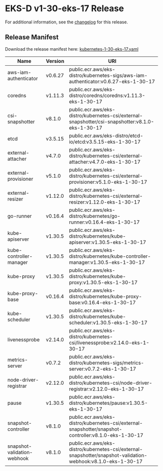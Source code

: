 # EKS-D v1-30-eks-17 Release

For additional information, see the [changelog](CHANGELOG-v1-30-eks-17.md) for this release.

## Release Manifest

Download the release manifest here: [kubernetes-1-30-eks-17.yaml](https://distro.eks.amazonaws.com/kubernetes-1-30/kubernetes-1-30-eks-17.yaml)

| Name | Version | URI |
|------|---------|-----|
| aws-iam-authenticator | v0.6.27 | public.ecr.aws/eks-distro/kubernetes-sigs/aws-iam-authenticator:v0.6.27-eks-1-30-17 |
| coredns | v1.11.3 | public.ecr.aws/eks-distro/coredns/coredns:v1.11.3-eks-1-30-17 |
| csi-snapshotter | v8.1.0 | public.ecr.aws/eks-distro/kubernetes-csi/external-snapshotter/csi-snapshotter:v8.1.0-eks-1-30-17 |
| etcd | v3.5.15 | public.ecr.aws/eks-distro/etcd-io/etcd:v3.5.15-eks-1-30-17 |
| external-attacher | v4.7.0 | public.ecr.aws/eks-distro/kubernetes-csi/external-attacher:v4.7.0-eks-1-30-17 |
| external-provisioner | v5.1.0 | public.ecr.aws/eks-distro/kubernetes-csi/external-provisioner:v5.1.0-eks-1-30-17 |
| external-resizer | v1.12.0 | public.ecr.aws/eks-distro/kubernetes-csi/external-resizer:v1.12.0-eks-1-30-17 |
| go-runner | v0.16.4 | public.ecr.aws/eks-distro/kubernetes/go-runner:v0.16.4-eks-1-30-17 |
| kube-apiserver | v1.30.5 | public.ecr.aws/eks-distro/kubernetes/kube-apiserver:v1.30.5-eks-1-30-17 |
| kube-controller-manager | v1.30.5 | public.ecr.aws/eks-distro/kubernetes/kube-controller-manager:v1.30.5-eks-1-30-17 |
| kube-proxy | v1.30.5 | public.ecr.aws/eks-distro/kubernetes/kube-proxy:v1.30.5-eks-1-30-17 |
| kube-proxy-base | v0.16.4 | public.ecr.aws/eks-distro/kubernetes/kube-proxy-base:v0.16.4-eks-1-30-17 |
| kube-scheduler | v1.30.5 | public.ecr.aws/eks-distro/kubernetes/kube-scheduler:v1.30.5-eks-1-30-17 |
| livenessprobe | v2.14.0 | public.ecr.aws/eks-distro/kubernetes-csi/livenessprobe:v2.14.0-eks-1-30-17 |
| metrics-server | v0.7.2 | public.ecr.aws/eks-distro/kubernetes-sigs/metrics-server:v0.7.2-eks-1-30-17 |
| node-driver-registrar | v2.12.0 | public.ecr.aws/eks-distro/kubernetes-csi/node-driver-registrar:v2.12.0-eks-1-30-17 |
| pause | v1.30.5 | public.ecr.aws/eks-distro/kubernetes/pause:v1.30.5-eks-1-30-17 |
| snapshot-controller | v8.1.0 | public.ecr.aws/eks-distro/kubernetes-csi/external-snapshotter/snapshot-controller:v8.1.0-eks-1-30-17 |
| snapshot-validation-webhook | v8.1.0 | public.ecr.aws/eks-distro/kubernetes-csi/external-snapshotter/snapshot-validation-webhook:v8.1.0-eks-1-30-17 |
